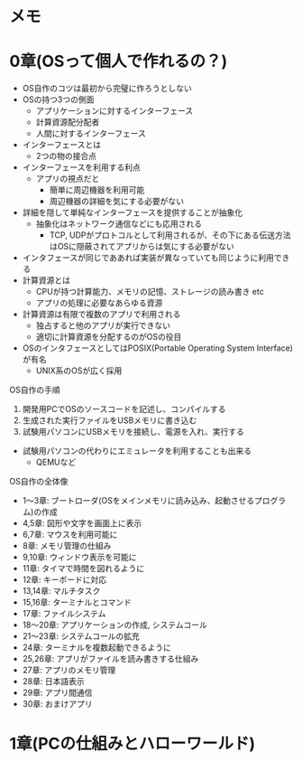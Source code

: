 # メモ

# 0章(OSって個人で作れるの？)

* OS自作のコツは最初から完璧に作ろうとしない
* OSの持つ3つの側面
  * アプリケーションに対するインターフェース
  * 計算資源配分配者
  * 人間に対するインターフェース
* インターフェースとは
  * 2つの物の接合点
* インターフェースを利用する利点
  * アプリの視点だと
    * 簡単に周辺機器を利用可能
    * 周辺機器の詳細を気にする必要がない
* 詳細を隠して単純なインターフェースを提供することが抽象化
  * 抽象化はネットワーク通信などにも応用される
    * TCP, UDPがプロトコルとして利用されるが、その下にある伝送方法はOSに隠蔽されてアプリからは気にする必要がない
* インタフェースが同じでああれば実装が異なっていても同じように利用できる
* 計算資源とは
  * CPUが持つ計算能力、メモリの記憶、ストレージの読み書き etc
  * アプリの処理に必要なあらゆる資源
* 計算資源は有限で複数のアプリで利用される
  * 独占すると他のアプリが実行できない
  * 適切に計算資源を分配するのがOSの役目
* OSのインタフェースとしてはPOSIX(Portable Operating System Interface)が有名
  * UNIX系のOSが広く採用

OS自作の手順

1. 開発用PCでOSのソースコードを記述し、コンパイルする
2. 生成された実行ファイルをUSBメモリに書き込む
3. 試験用パソコンにUSBメモリを接続し、電源を入れ、実行する

* 試験用パソコンの代わりにエミュレータを利用することも出来る
  * QEMUなど

OS自作の全体像

* 1～3章: ブートローダ(OSをメインメモリに読み込み、起動させるプログラム)の作成
* 4,5章: 図形や文字を画面上に表示
* 6,7章: マウスを利用可能に
* 8章: メモリ管理の仕組み
* 9,10章: ウィンドウ表示を可能に
* 11章: タイマで時間を図れるように
* 12章: キーボードに対応
* 13,14章: マルチタスク
* 15,16章: ターミナルとコマンド
* 17章: ファイルシステム
* 18～20章: アプリケーションの作成, システムコール
* 21～23章: システムコールの拡充
* 24章: ターミナルを複数起動できるように
* 25,26章: アプリがファイルを読み書きする仕組み
* 27章: アプリのメモリ管理
* 28章: 日本語表示
* 29章: アプリ間通信
* 30章: おまけアプリ

# 1章(PCの仕組みとハローワールド)

